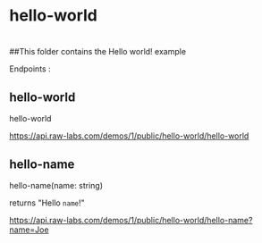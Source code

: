 # hello-world
# 

##This folder contains the Hello world! example

Endpoints :
## hello-world
hello-world

https://api.raw-labs.com/demos/1/public/hello-world/hello-world

## hello-name
hello-name(name: string)<p>
returns "Hello `name`!"

https://api.raw-labs.com/demos/1/public/hello-world/hello-name?name=Joe


